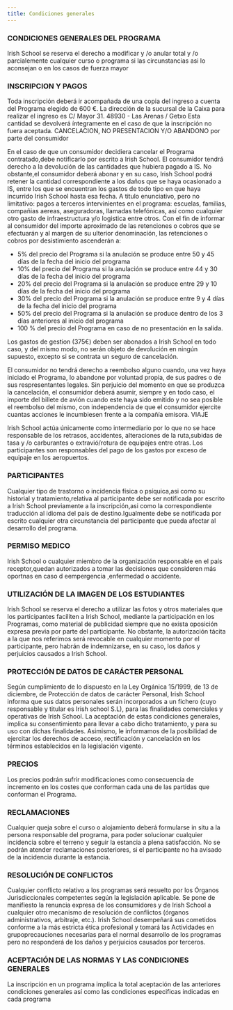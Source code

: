 ```yaml
---
title: Condiciones generales
---
```


### CONDICIONES GENERALES DEL PROGRAMA

Irish School se reserva el derecho a modificar y /o anular total y /o parcialemente cualquier curso o programa si las circunstancias asi lo aconsejan o en los casos de fuerza mayor

### INSCRIPCION Y PAGOS

Toda inscripción deberá ir acompañada de una copia del ingreso a cuenta del Programa elegido de 600 €. La dirección de la sucursal de la Caixa para realizar el ingreso es C/ Mayor 31. 48930 - Las Arenas / Getxo
Esta cantidad se devolverá íntegramente en el caso de que la inscripción no fuera aceptada.
CANCELACION, NO PRESENTACION Y/O ABANDONO por parte del consumidor

En el caso de que un consumidor decidiera cancelar el Programa contratado,debe notificarlo por escrito a Irish School. El consumidor tendrá derecho a la devolución de las cantidades que hubiera pagado a IS. No obstante,el consumidor deberá abonar y en su caso, Irish School podrá retener la cantidad correspondiente a los daños que se haya ocasionado a IS, entre los que se encuentran los gastos de todo tipo en que haya incurrido Irish School hasta esa fecha. A titulo enunciativo, pero no limitativo: pagos a terceros intervinientes en el programa: escuelas, familias, compañias aereas, aseguradoras, llamadas telefónicas, así como cualquier otro gasto de infraestructura y/o logistica entre otros. Con el fin de informar al consumidor del importe aproximado de las retenciones o cobros que se efectuarán y al margen de su ulterior denominación, las retenciones o cobros por desistimiento ascenderán a:

- 5% del precio del Programa si la anulación se produce entre 50 y 45 días de la fecha del inicio del programa
- 10% del precio del Programa si la anulación se produce entre 44 y 30 días de la fecha del inicio del programa
- 20% del precio del Programa si la anulación se produce entre 29 y 10 días de la fecha del inicio del programa
- 30% del precio del Programa si la anulación se produce entre 9 y 4 días de la fecha del inicio del programa
- 50% del precio del Programa si la anulación se produce dentro de los 3 días anteriores al inicio del programa
- 100 % del precio del Programa en caso de no presentación en la salida.

Los gastos de gestion (375€) deben ser abonados a Irish School en todo caso, y del mismo modo, no serán objeto de devolución en ningún supuesto, excepto si se contrata un seguro de cancelación.

El consumidor no tendrá derecho a reembolso alguno cuando, una vez haya iniciado el Programa, lo abandone por voluntad propia, de sus padres o de sus respresentantes legales. Sin perjuicio del momento en que se produzca la cancelación, el consumidor deberá asumir, siempre y en todo caso, el importe del billete de avión cuando este haya sido emitido y no sea posible el reembolso del mismo, con independencia de que el consumidor ejercite cuantas acciones le incumbiesen frente a la compañía emisora.
VIAJE

Irish School actúa únicamente como intermediario por lo que no se hace responsable de los retrasos, accidentes, alteraciones de la ruta,subidas de tasa y /o carburantes o extravió/rotura de equipajes entre otras. Los participantes son responsables del pago de los gastos por exceso de equipaje en los aeropuertos.

### PARTICIPANTES

Cualquier tipo de trastorno o incidencia física o psíquica,asi como su historial y tratamiento,relativa al participante debe ser notificada por escrito a Irish School previamente a la inscripción,asi como la correspondiente traducción al idioma del país de destino.Igualmente debe se notificada por escrito cualquier otra circunstancia del participante que pueda afectar al desarrollo del programa.

### PERMISO MEDICO

Irish School o cualquier miembro de la organización responsable en el país receptor,quedan autorizados a tomar las decisiones que consideren más oportnas en caso d eempergencia ,enfermedad o accidente.

### UTILIZACIÓN DE LA IMAGEN DE LOS ESTUDIANTES

Irish School se reserva el derecho a utilizar las fotos y otros materiales que los participantes faciliten a Irish School, mediante la participación en los Programas, como material de publicidad siempre que no exista oposición expresa previa por parte del participante. No obstante, la autorización tácita a la que nos referimos será revocable en cualquier momento por el participante, pero habrán de indemnizarse, en su caso, los daños y perjuicios causados a Irish School.

### PROTECCIÓN DE DATOS DE CARÁCTER PERSONAL

Según cumplimiento de lo dispuesto en la Ley Orgánica 15/1999, de 13 de diciembre, de Protección de datos de carácter Personal, Irish School informa que sus datos personales serán incorporados a un fichero (cuyo responsable y titular es Irish school S.L), para las finalidades comerciales y operativas de Irish School. La aceptación de estas condiciones generales, implica su consentimiento para llevar a cabo dicho tratamiento, y para su uso con dichas finalidades. Asimismo, le informamos de la posibilidad de ejercitar los derechos de acceso, rectificación y cancelación en los términos establecidos en la legislación vigente.

### PRECIOS

Los precios podrán sufrir modificaciones como consecuencia de incremento en los costes que conforman cada una de las partidas que conforman el Programa.

### RECLAMACIONES

Cualquier queja sobre el curso o alojamiento deberá formularse in situ a la persona responsable del programa, para poder solucionar cualquier incidencia sobre el terreno y seguir la estancia a plena satisfacción. No se podrán atender reclamaciones posteriores, si el participante no ha avisado de la incidencia durante la estancia.

### RESOLUCIÓN DE CONFLICTOS

Cualquier conflicto relativo a los programas será resuelto por los Órganos Jurisdiccionales competentes según la legislación aplicable. Se pone de manifiesto la renuncia expresa de los consumidores y de Irish School a cualquier otro mecanismo de resolución de conflictos (órganos administrativos, arbitraje, etc.). Irish School desempeñará sus cometidos conforme a la más estricta ética profesional y tomará las Actividades en grupoprecauciones necesarias para el normal desarrollo de los programas pero no responderá de los daños y perjuicios causados por terceros.

### ACEPTACIÓN DE LAS NORMAS Y LAS CONDICIONES GENERALES

La inscripción en un programa implica la total aceptación de las anteriores condiciones generales así como las condiciones especificas indicadas en cada programa
